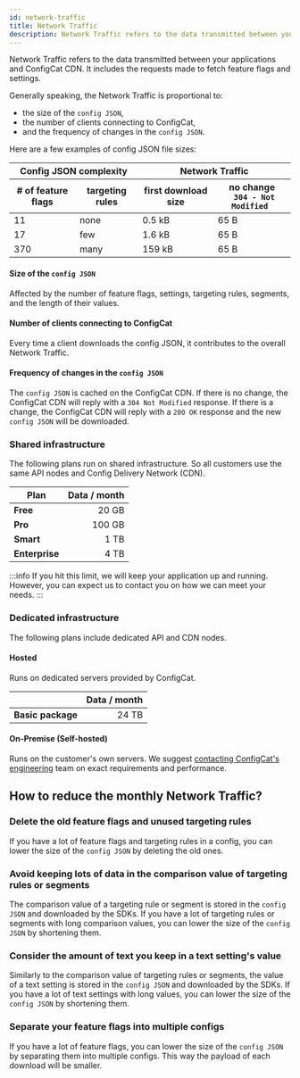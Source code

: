 ```yaml
---
id: network-traffic
title: Network Traffic
description: Network Traffic refers to the data transmitted between your applications and ConfigCat servers.
---
```


Network Traffic refers to the data transmitted between your applications and ConfigCat CDN. It includes the requests made to fetch feature flags and settings.

Generally speaking, the Network Traffic is proportional to:

- the size of the `config JSON`,
- the number of clients connecting to ConfigCat,
- and the frequency of changes in the `config JSON`.

Here are a few examples of config JSON file sizes:

<table>
    <thead>
      <tr>
        <th colspan="2">Config JSON complexity</th>
        <th colspan="2">Network Traffic</th>
      </tr>
      <tr>
        <th># of feature flags</th>
        <th>targeting rules</th>
        <th>first download size</th>
        <th>no change <br/> <code> 304 - Not Modified </code> </th>
      </tr>
    </thead>
    <tbody>
      <tr>
        <td>11</td>
        <td>none</td>
        <td>0.5 kB</td>
        <td>65 B</td>
      </tr>
      <tr>
        <td>17</td>
        <td>few</td>
        <td>1.6 kB</td>
        <td>65 B</td>
      </tr>
      <tr>
        <td>370</td>
        <td>many</td>
        <td>159 kB</td>
        <td>65 B</td>
      </tr>
    </tbody>
  </table>

#### Size of the `config JSON`

Affected by the number of feature flags, settings, targeting rules, segments, and the length of their values.

#### Number of clients connecting to ConfigCat

Every time a client downloads the config JSON, it contributes to the overall Network Traffic.

#### Frequency of changes in the `config JSON`

The `config JSON` is cached on the ConfigCat CDN. If there is no change, the ConfigCat CDN will reply with a `304 Not Modified` response. If there is a change, the ConfigCat CDN will reply with a `200 OK` response and the new `config JSON` will be downloaded.

### Shared infrastructure

The following plans run on shared infrastructure. So all customers use the same API nodes and Config Delivery Network (CDN).

| Plan           | Data / month |
| -------------- | -----------: |
| **Free**       |        20 GB |
| **Pro**        |       100 GB |
| **Smart**      |         1 TB |
| **Enterprise** |         4 TB |

:::info
If you hit this limit, we will keep your application up and running. However, you can expect us to contact you on how we can meet your needs.
:::

### Dedicated infrastructure

The following plans include dedicated API and CDN nodes.

#### Hosted

Runs on dedicated servers provided by ConfigCat.

|                   | Data / month |
| ----------------- | -----------: |
| **Basic package** |        24 TB |

#### On-Premise (Self-hosted)

Runs on the customer's own servers. We suggest <a href="https://configcat.com/support/" target="_blank">contacting ConfigCat's engineering</a> team on exact requirements and performance.

## How to reduce the monthly Network Traffic?

### Delete the old feature flags and unused targeting rules

If you have a lot of feature flags and targeting rules in a config, you can lower the size of the `config JSON` by deleting the old ones.

### Avoid keeping lots of data in the comparison value of targeting rules or segments

The comparison value of a targeting rule or segment is stored in the `config JSON` and downloaded by the SDKs. If you have a lot of targeting rules or segments with long comparison values, you can lower the size of the `config JSON` by shortening them.

### Consider the amount of text you keep in a text setting's value

Similarly to the comparison value of targeting rules or segments, the value of a text setting is stored in the `config JSON` and downloaded by the SDKs. If you have a lot of text settings with long values, you can lower the size of the `config JSON` by shortening them.

### Separate your feature flags into multiple configs

If you have a lot of feature flags, you can lower the size of the `config JSON` by separating them into multiple configs. This way the payload of each download will be smaller.
